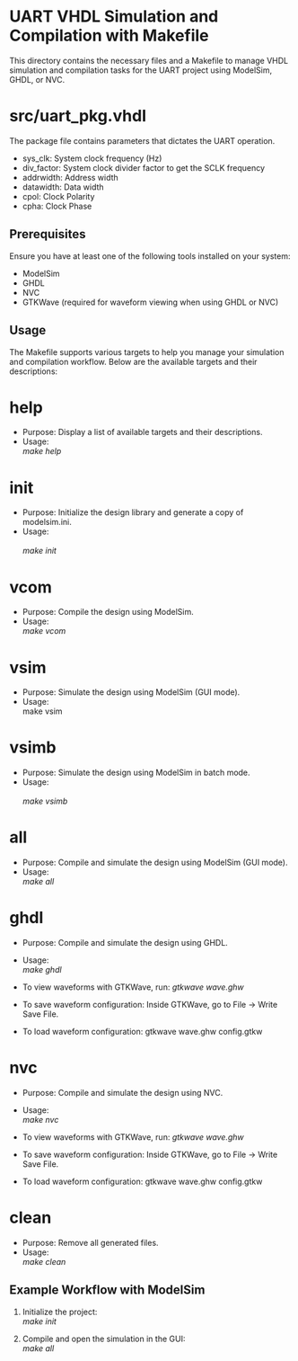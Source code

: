 # UART VHDL Simulation and Compilation with Makefile

This directory contains the necessary files and a Makefile to manage VHDL simulation and compilation tasks for the UART project using ModelSim, GHDL, or NVC.

# src/uart\_pkg.vhdl

The package file contains parameters that dictates the UART operation.

- sys\_clk: System clock frequency (Hz)
- div\_factor: System clock divider factor to get the SCLK frequency
- addrwidth: Address width
- datawidth: Data width
- cpol: Clock Polarity
- cpha: Clock Phase

## Prerequisites

Ensure you have at least one of the following tools installed on your system:

- ModelSim
- GHDL 
- NVC 
- GTKWave (required for waveform viewing when using GHDL or NVC)

## Usage

The Makefile supports various targets to help you manage your simulation and compilation workflow. Below are the available targets and their descriptions:

# help
- Purpose: Display a list of available targets and their descriptions.
- Usage: <br />
  *make help*

# init
- Purpose: Initialize the design library and generate a copy of modelsim.ini.
- Usage: <br />  
  *make init*

# vcom
- Purpose: Compile the design using ModelSim.
- Usage: <br /> 
  *make vcom*

# vsim
- Purpose: Simulate the design using ModelSim (GUI mode).
- Usage: <br />
  make vsim

# vsimb
- Purpose: Simulate the design using ModelSim in batch mode.
- Usage: <br />  
  *make vsimb*

# all
- Purpose: Compile and simulate the design using ModelSim (GUI mode).
- Usage: <br /> 
  *make all*

# ghdl
- Purpose: Compile and simulate the design using GHDL.
- Usage: <br /> 
  *make ghdl*

- To view waveforms with GTKWave, run:
  *gtkwave wave.ghw*
- To save waveform configuration:
  Inside GTKWave, go to File -> Write Save File.
- To load waveform configuration:
  gtkwave wave.ghw config.gtkw

# nvc
- Purpose: Compile and simulate the design using NVC.
- Usage: <br /> 
  *make nvc*

- To view waveforms with GTKWave, run:
  *gtkwave wave.ghw*
- To save waveform configuration:
  Inside GTKWave, go to File -> Write Save File.
- To load waveform configuration:
  gtkwave wave.ghw config.gtkw

# clean
- Purpose: Remove all generated files.
- Usage: <br /> 
  *make clean*

## Example Workflow with ModelSim

1. Initialize the project: <br /> 
   *make init*

2. Compile and open the simulation in the GUI: <br /> 
   *make all*
